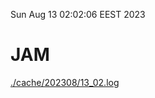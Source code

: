 Sun Aug 13 02:02:06 EEST 2023
# JAM
<a href='./cache/202308/13_02.log'>./cache/202308/13_02.log</a>
